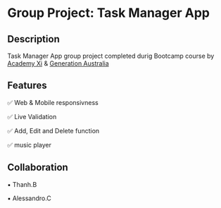 # Group Project: Task Manager App

## Description

Task Manager App group project completed durig Bootcamp course by [Academy Xi](https://academyxi.com/lp/online-courses-1/?utm_source=google&utm_source=google&utm_medium=&utm_campaign=&campaignid=9836693755&adgroupid=100070993717&adid=430747880554&gclid=Cj0KCQjwufn8BRCwARIsAKzP696XU9KOdTWTNwybUH5N-X89TauJb5V9IHI2z8GKHoOD59fz-CgUpXQaAv5hEALw_wcB) & [Generation Australia](https://australia.generation.org/)



## Features

:white_check_mark: Web & Mobile responsivness

:white_check_mark: Live Validation

:white_check_mark: Add, Edit and Delete function

:white_check_mark: music player



## Collaboration

:black_small_square: Thanh.B

:black_small_square: Alessandro.C

